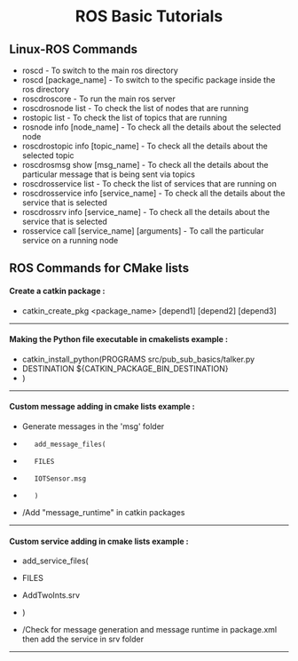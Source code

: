 # <h1 align="center"> ROS Basic Tutorials </h1>
## <h2 align="left"> Linux-ROS Commands </h2>

-   roscd - To switch to the main ros directory
-   roscd [package_name] - To switch to the specific package inside the ros directory
-   roscdroscore -  To run the main ros server
-   roscdrosnode list - To check the list of nodes that are running 
-   rostopic list - To check the list of topics that are running 
-   rosnode info [node_name] - To check all the details about the selected node
-   roscdrostopic info [topic_name] - To check all the details about the selected topic
-   roscdrosmsg show [msg_name] - To check all the details about the particular message that is being sent via topics
-   roscdrosservice list - To check the list of services that are running on
-   roscdrosservice info [service_name] - To check all the details about the service that is selected
-   roscdrossrv info [service_name] - To check all the details about the service that is selected
-   rosservice call [service_name] [arguments] - To call the particular service on a running node
## <h2 align="left"> ROS Commands for CMake lists </h2>

#### Create a catkin package :
-   catkin_create_pkg <package_name> [depend1] [depend2] [depend3] 

-----------------------------------------------------------------------------------------------------------------------------------
#### Making the Python file executable in cmakelists example :
-   catkin_install_python(PROGRAMS src/pub_sub_basics/talker.py
-   DESTINATION ${CATKIN_PACKAGE_BIN_DESTINATION}
-   )

-----------------------------------------------------------------------------------------------------------------------------------

#### Custom message adding in cmake lists example :
-    Generate messages in the 'msg' folder
-        add_message_files(
-        FILES
-        IOTSensor.msg 
-        )

-   /Add "message_runtime" in catkin packages
 
 -----------------------------------------------------------------------------------------------------------------------------------
#### Custom service adding in cmake lists example :
-   add_service_files(
-   FILES
-   AddTwoInts.srv
-   )

-   /Check for message generation and message runtime in package.xml then add the service in srv folder 

-----------------------------------------------------------------------------------------------------------------------------------
